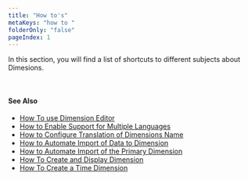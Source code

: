 ```yaml
---
title: "How to's"
metaKeys: "how to "
folderOnly: "false"
pageIndex: 1
---
```


In this section, you will find a list of shortcuts to different subjects about Dimesions.

<br/>

#### See Also  

* [How To use Dimension Editor](howto/dimeditor.md)
* [How to Enable Support for Multiple Languages](howto/multilang.md)
* [How to Configure Translation of Dimensions Name](howto/transl.md)
* [How to Automate Import of Data to Dimension](howto/autoimport.md)
* [How to Automate Import of the Primary Dimension](howto/autocopy.md)
* [How To Create and Display Dimension](howto/createdim.md)
* [How To Create a Time Dimension](howto/timedim.md)



